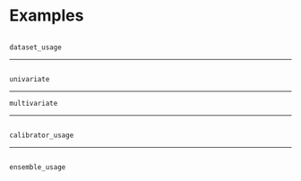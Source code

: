 # Examples



```{toctree}

dataset_usage
```

----


```{toctree}

univariate
```

----

```{toctree}
multivariate
```

----

```{toctree}

calibrator_usage
```

----

```{toctree}

ensemble_usage
```